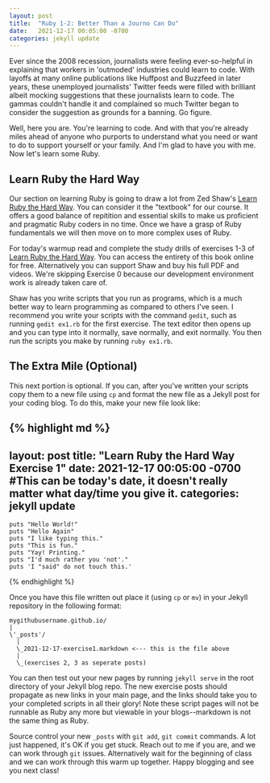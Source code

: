 ```yaml
---
layout: post
title:  "Ruby 1-2: Better Than a Journo Can Do"
date:   2021-12-17 00:05:00 -0700
categories: jekyll update
---
```

Ever since the 2008 recession, journalists were feeling ever-so-helpful in explaining that workers in 'outmoded' industries could learn to code. With layoffs at many online publications like Huffpost and Buzzfeed in later years, these unemployed journalists' Twitter feeds were filled with brilliant albeit mocking suggestions that these journalists learn to code. The gammas couldn't handle it and complained so much Twitter began to consider the suggestion as grounds for a banning. Go figure.

Well, here you are. You're learning to code. And with that you're already miles ahead of anyone who purports to understand what you need or want to do to support yourself or your family. And I'm glad to have you with me. Now let's learn some Ruby.

Learn Ruby the Hard Way
---
Our section on learning Ruby is going to draw a lot from Zed Shaw's [Learn Ruby the Hard Way][lrthw]. You can consider it the "textbook" for our course. It offers a good balance of repitition and essential skills to make us proficient and pragmatic Ruby coders in no time. Once we have a grasp of Ruby fundamentals we will then move on to more complex uses of Ruby.

For today's warmup read and complete the study drills of exercises 1-3 of [Learn Ruby the Hard Way][lrthw]. You can access the entirety of this book online for free. Alternatively you can support Shaw and buy his full PDF and videos. We're skipping Exercise 0 because our development environment work is already taken care of. 

Shaw has you write scripts that you run as programs, which is a much better way to learn programming as compared to others I've seen. I recommend you write your scripts with the command `gedit`, such as running `gedit ex1.rb` for the first exercise. The text editor then opens up and you can type into it normally, save normally, and exit normally. You then run the scripts you make by running `ruby ex1.rb`. 

The Extra Mile (Optional)
---

This next portion is optional. If you can, after you've written your scripts copy them to a new file using `cp` and format the new file as a Jekyll post for your coding blog. To do this, make your new file look like:

{% highlight md %}
---
layout: post
title:  "Learn Ruby the Hard Way Exercise 1"
date:   2021-12-17 00:05:00 -0700 #This can be today's date, it doesn't really matter what day/time you give it.
categories: jekyll update
---
```
puts "Hello World!"
puts "Hello Again"
puts "I like typing this."
puts "This is fun."
puts "Yay! Printing."
puts "I'd much rather you 'not'."
puts 'I "said" do not touch this.'
```
{% endhighlight %}

Once you have this file written out place it (using `cp` or `mv`) in your Jekyll repository in the following format:

```
mygithubusername.github.io/
|
\'_posts'/
  |
  \_2021-12-17-exercise1.markdown <--- this is the file above
  |
  \_(exercises 2, 3 as seperate posts)
```

You can then test out your new pages by running `jekyll serve` in the root directory of your Jekyll blog repo. The new exercise posts should propagate as new links in your main page, and the links should take you to your completed scripts in all their glory! Note these script pages will not be runnable as Ruby any more but viewable in your blogs--markdown is not the same thing as Ruby.

Source control your new `_posts` with `git add`, `git commit` commands. A lot just happened, it's OK if you get stuck. Reach out to me if you are, and we can work through `git` issues. Alternatively wait for the beginning of class and we can work through this warm up together. Happy blogging and see you next class!

[lrthw]: https://learnrubythehardway.org/book/
